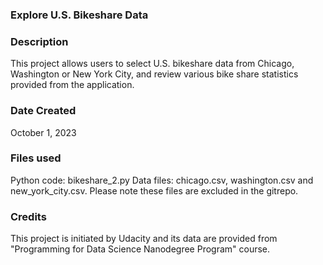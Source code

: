 > 
### Explore U.S. Bikeshare Data 

### Description
This project allows users to select U.S. bikeshare data from Chicago, Washington or New York City, and review various bike share statistics provided from the application.  

### Date Created
October 1, 2023 

### Files used
Python code: bikeshare_2.py
Data files: chicago.csv, washington.csv and new_york_city.csv. Please note these files are excluded in the gitrepo.

### Credits
This project is initiated by Udacity and its data are provided from "Programming for Data Science Nanodegree Program" course.


